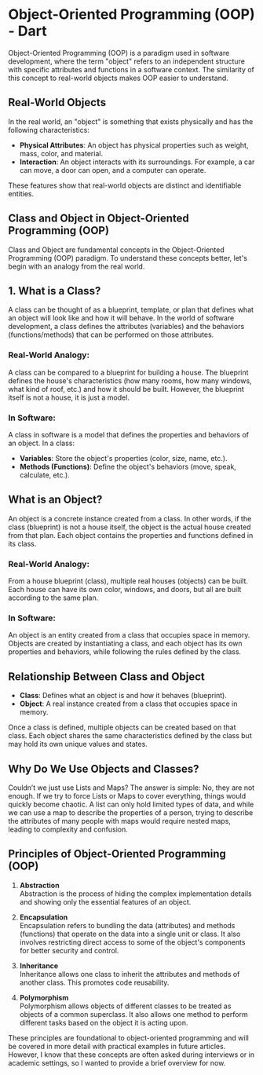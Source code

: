 # Object-Oriented Programming (OOP) - Dart
Object-Oriented Programming (OOP) is a paradigm used in software development, where the term "object" refers to an independent structure with specific attributes and functions in a software context. The similarity of this concept to real-world objects makes OOP easier to understand.

## Real-World Objects

In the real world, an "object" is something that exists physically and has the following characteristics:

- **Physical Attributes**: An object has physical properties such as weight, mass, color, and material.
- **Interaction**: An object interacts with its surroundings. For example, a car can move, a door can open, and a computer can operate.

These features show that real-world objects are distinct and identifiable entities.

## Class and Object in Object-Oriented Programming (OOP)

Class and Object are fundamental concepts in the Object-Oriented Programming (OOP) paradigm. To understand these concepts better, let's begin with an analogy from the real world.

## 1. What is a Class?

A class can be thought of as a blueprint, template, or plan that defines what an object will look like and how it will behave. In the world of software development, a class defines the attributes (variables) and the behaviors (functions/methods) that can be performed on those attributes.

### Real-World Analogy:
A class can be compared to a blueprint for building a house. The blueprint defines the house's characteristics (how many rooms, how many windows, what kind of roof, etc.) and how it should be built. However, the blueprint itself is not a house, it is just a model.

### In Software:
A class in software is a model that defines the properties and behaviors of an object. In a class:
- **Variables**: Store the object's properties (color, size, name, etc.).
- **Methods (Functions)**: Define the object's behaviors (move, speak, calculate, etc.).

## What is an Object?

An object is a concrete instance created from a class. In other words, if the class (blueprint) is not a house itself, the object is the actual house created from that plan. Each object contains the properties and functions defined in its class.

### Real-World Analogy:
From a house blueprint (class), multiple real houses (objects) can be built. Each house can have its own color, windows, and doors, but all are built according to the same plan.

### In Software:
An object is an entity created from a class that occupies space in memory. Objects are created by instantiating a class, and each object has its own properties and behaviors, while following the rules defined by the class.

## Relationship Between Class and Object

- **Class**: Defines what an object is and how it behaves (blueprint).
- **Object**: A real instance created from a class that occupies space in memory.

Once a class is defined, multiple objects can be created based on that class. Each object shares the same characteristics defined by the class but may hold its own unique values and states.

## Why Do We Use Objects and Classes?
Couldn’t we just use Lists and Maps?
The answer is simple: No, they are not enough. If we try to force Lists or Maps to cover everything, things would quickly become chaotic. A list can only hold limited types of data, and while we can use a map to describe the properties of a person, trying to describe the attributes of many people with maps would require nested maps, leading to complexity and confusion.

## Principles of Object-Oriented Programming (OOP)
1. **Abstraction**  
   Abstraction is the process of hiding the complex implementation details and showing only the essential features of an object.

2. **Encapsulation**  
   Encapsulation refers to bundling the data (attributes) and methods (functions) that operate on the data into a single unit or class. It also involves restricting direct access to some of the object's components for better security and control.

3. **Inheritance**  
   Inheritance allows one class to inherit the attributes and methods of another class. This promotes code reusability.

4. **Polymorphism**  
   Polymorphism allows objects of different classes to be treated as objects of a common superclass. It also allows one method to perform different tasks based on the object it is acting upon.

These principles are foundational to object-oriented programming and will be covered in more detail with practical examples in future articles. However, I know that these concepts are often asked during interviews or in academic settings, so I wanted to provide a brief overview for now.

